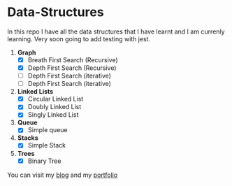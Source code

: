 # Data-Structures

In this repo I have all the data structures that I have learnt and I am currenly learning.
Very soon going to add testing with jest.

1. **Graph**
    * [x] Breath First Search (Recursive)
    * [x] Depth First Search (Recursive)
    * [ ] Depth First Search (iterative)
    * [ ] Depth First Search (iterative)
2. **Linked Lists**
    * [x] Circular Linked List
    * [x] Doubly Linked List
    * [x] Singly Linked List
3. **Queue**
    * [x] Simple queue
4. **Stacks**
    * [x] Simple Stack
5. **Trees**
    * [x] Binary Tree

You can visit my [blog](https://letsbug.com/) and my [portfolio](https://hello.letsbug.com/)
